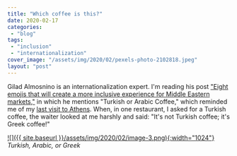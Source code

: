 ```yaml
---
title: "Which coffee is this?"
date: 2020-02-17
categories: 
 - "blog"
tags: 
 - "inclusion"
 - "internationalization"
cover_image: "/assets/img/2020/02/pexels-photo-2102818.jpeg"
layout: "post"
---
```


Gilad Almosnino is an internationalization expert. I'm reading his post ["Eight emojis that will create a more inclusive experience for Middle Eastern markets,"](https://www.worldreadyguides.com/post/eight-emojis-that-will-create-a-more-inclusive-experience-for-middle-eastern-markets) in which he mentions "Turkish or Arabic Coffee," which reminded me of my [last visit to Athens](https://gorelik.net/2020/01/08/athens-greece/). When, in one restaurant, I asked for a Turkish coffee, the waiter looked at me harshly and said: "It's not Turkish coffee; it's Greek coffee!"

[![]({{ site.baseurl }}/assets/img/2020/02/image-3.png){:width="1024"}](https://www.worldreadyguides.com/post/eight-emojis-that-will-create-a-more-inclusive-experience-for-middle-eastern-markets)
*Turkish, Arabic, or Greek*
